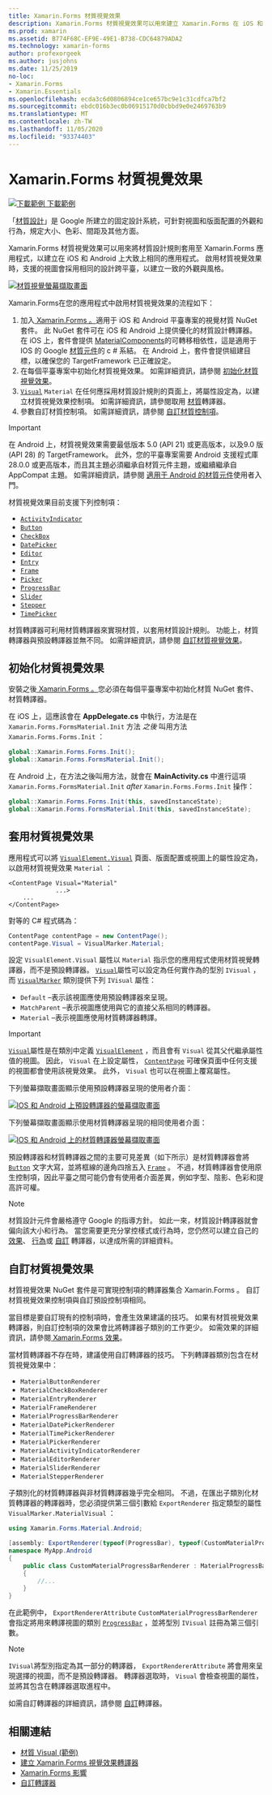 ```yaml
---
title: Xamarin.Forms 材質視覺效果
description: Xamarin.Forms 材質視覺效果可以用來建立 Xamarin.Forms 在 iOS 和 Android 上大致上相同的應用程式。
ms.prod: xamarin
ms.assetid: B774F68C-EF9E-49E1-B738-CDC64879ADA2
ms.technology: xamarin-forms
author: profexorgeek
ms.author: jusjohns
ms.date: 11/25/2019
no-loc:
- Xamarin.Forms
- Xamarin.Essentials
ms.openlocfilehash: ecda3c6d0806894ce1ce657bc9e1c31cdfca7bf2
ms.sourcegitcommit: ebdc016b3ec0b06915170d0cbbd9e0e2469763b9
ms.translationtype: MT
ms.contentlocale: zh-TW
ms.lasthandoff: 11/05/2020
ms.locfileid: "93374403"
---
```

# <a name="no-locxamarinforms-material-visual"></a>Xamarin.Forms 材質視覺效果

[![下載範例](~/media/shared/download.png) 下載範例](/samples/xamarin/xamarin-forms-samples/userinterface-visualdemos)

「[材質設計](https://material.io)」是 Google 所建立的固定設計系統，可針對視圖和版面配置的外觀和行為，規定大小、色彩、間距及其他方面。

Xamarin.Forms 材質視覺效果可以用來將材質設計規則套用至 Xamarin.Forms 應用程式，以建立在 iOS 和 Android 上大致上相同的應用程式。 啟用材質視覺效果時，支援的視圖會採用相同的設計跨平臺，以建立一致的外觀與風格。

[![材質視覺螢幕擷取畫面](material-visual-images/material-visual-cropped.png)](material-visual-images/material-visual.png#lightbox)

Xamarin.Forms在您的應用程式中啟用材質視覺效果的流程如下：

1. 加入[ Xamarin.Forms 。](https://www.nuget.org/packages/Xamarin.Forms.Visual.Material/)適用于 iOS 和 Android 平臺專案的視覺材質 NuGet 套件。 此 NuGet 套件可在 iOS 和 Android 上提供優化的材質設計轉譯器。 在 iOS 上，套件會提供 [MaterialComponents](https://www.nuget.org/packages/Xamarin.iOS.MaterialComponents)的可轉移相依性，這是適用于 IOS 的 Google [材質元件](https://material.io/develop/ios/)的 c # 系結。 在 Android 上，套件會提供組建目標，以確保您的 TargetFramework 已正確設定。
1. 在每個平臺專案中初始化材質視覺效果。 如需詳細資訊，請參閱 [初始化材質視覺效果](#initialize-material-visual)。
1. [`Visual`](xref:Xamarin.Forms.VisualElement.Visual) `Material` 在任何應採用材質設計規則的頁面上，將屬性設定為，以建立材質視覺效果控制項。 如需詳細資訊，請參閱取用 [材質](#apply-material-visual)轉譯器。
1. 參數自訂材質控制項。 如需詳細資訊，請參閱 [自訂材質控制項](#customize-material-visual)。

> [!IMPORTANT]
> 在 Android 上，材質視覺效果需要最低版本 5.0 (API 21) 或更高版本，以及9.0 版 (API 28) 的 TargetFramework。 此外，您的平臺專案需要 Android 支援程式庫28.0.0 或更高版本，而且其主題必須繼承自材質元件主題，或繼續繼承自 AppCompat 主題。 如需詳細資訊，請參閱 [適用于 Android 的材質元件](https://github.com/material-components/material-components-android/blob/master/docs/getting-started.md)使用者入門。

材質視覺效果目前支援下列控制項：

- [`ActivityIndicator`](xref:Xamarin.Forms.ActivityIndicator)
- [`Button`](xref:Xamarin.Forms.Button)
- [`CheckBox`](xref:Xamarin.Forms.CheckBox)
- [`DatePicker`](xref:Xamarin.Forms.DatePicker)
- [`Editor`](xref:Xamarin.Forms.Editor)
- [`Entry`](xref:Xamarin.Forms.Entry)
- [`Frame`](xref:Xamarin.Forms.Frame)
- [`Picker`](xref:Xamarin.Forms.Picker)
- [`ProgressBar`](xref:Xamarin.Forms.ProgressBar)
- [`Slider`](xref:Xamarin.Forms.Slider)
- [`Stepper`](xref:Xamarin.Forms.Stepper)
- [`TimePicker`](xref:Xamarin.Forms.TimePicker)

材質轉譯器可利用材質轉譯器來實現材質，以套用材質設計規則。 功能上，材質轉譯器與預設轉譯器並無不同。 如需詳細資訊，請參閱 [自訂材質視覺效果](#customize-material-visual)。

## <a name="initialize-material-visual"></a>初始化材質視覺效果

安裝之後[ Xamarin.Forms 。](https://www.nuget.org/packages/Xamarin.Forms.Visual.Material/)您必須在每個平臺專案中初始化材質 NuGet 套件、材質轉譯器。

在 iOS 上，這應該會在 **AppDelegate.cs** 中執行，方法是在 `Xamarin.Forms.FormsMaterial.Init` 方法 *之後* 叫用方法 `Xamarin.Forms.Forms.Init` ：

```csharp
global::Xamarin.Forms.Forms.Init();
global::Xamarin.Forms.FormsMaterial.Init();
```

在 Android 上，在方法之後叫用方法，就會在 **MainActivity.cs** 中進行這項 `Xamarin.Forms.FormsMaterial.Init` *after* `Xamarin.Forms.Forms.Init` 操作：

```csharp
global::Xamarin.Forms.Forms.Init(this, savedInstanceState);
global::Xamarin.Forms.FormsMaterial.Init(this, savedInstanceState);
```

## <a name="apply-material-visual"></a>套用材質視覺效果

應用程式可以將 [`VisualElement.Visual`](xref:Xamarin.Forms.VisualElement.Visual) 頁面、版面配置或視圖上的屬性設定為，以啟用材質視覺效果 `Material` ：

```xaml
<ContentPage Visual="Material"
             ...>
    ...
</ContentPage>
```

對等的 C# 程式碼為：

```csharp
ContentPage contentPage = new ContentPage();
contentPage.Visual = VisualMarker.Material;
```

設定 `VisualElement.Visual` 屬性以 `Material` 指示您的應用程式使用材質視覺轉譯器，而不是預設轉譯器。 [`Visual`](xref:Xamarin.Forms.VisualElement.Visual)屬性可以設定為任何實作為的型別 `IVisual` ，而 [`VisualMarker`](xref:Xamarin.Forms.VisualMarker) 類別提供下列 `IVisual` 屬性：

- `Default` –表示該視圖應使用預設轉譯器來呈現。
- `MatchParent` –表示視圖應使用與它的直接父系相同的轉譯器。
- `Material` –表示視圖應使用材質轉譯器轉譯。

> [!IMPORTANT]
> [`Visual`](xref:Xamarin.Forms.VisualElement.Visual)屬性是在類別中定義 [`VisualElement`](xref:Xamarin.Forms.VisualElement) ，而且會有 `Visual` 從其父代繼承屬性值的視圖。 因此， `Visual` 在上設定屬性， [`ContentPage`](xref:Xamarin.Forms.ContentPage) 可確保頁面中任何支援的視圖都會使用該視覺效果。 此外， `Visual` 也可以在視圖上覆寫屬性。

下列螢幕擷取畫面顯示使用預設轉譯器呈現的使用者介面：

[![IOS 和 Android 上預設轉譯器的螢幕擷取畫面](material-visual-images/default-renderers.png "使用預設轉譯器的視圖")](material-visual-images/default-renderers-large.png#lightbox)

下列螢幕擷取畫面顯示使用材質轉譯器呈現的相同使用者介面：

[![IOS 和 Android 上的材質轉譯器螢幕擷取畫面](material-visual-images/material-renderers.png "使用材質轉譯器的視圖")](material-visual-images/material-renderers-large.png#lightbox)

預設轉譯器和材質轉譯器之間的主要可見差異（如下所示）是材質轉譯器會將 [`Button`](xref:Xamarin.Forms.Button) 文字大寫，並將框線的邊角四捨五入 [`Frame`](xref:Xamarin.Forms.Frame) 。 不過，材質轉譯器會使用原生控制項，因此平臺之間可能仍會有使用者介面差異，例如字型、陰影、色彩和提高許可權。

> [!NOTE]
> 材質設計元件會嚴格遵守 Google 的指導方針。 如此一來，材質設計轉譯器就會偏向該大小和行為。 當您需要更充分掌控樣式或行為時，您仍然可以建立自己的 [效果](~/xamarin-forms/app-fundamentals/effects/index.md)、 [行為](~/xamarin-forms/app-fundamentals/behaviors/index.md)或 [自訂](~/xamarin-forms/app-fundamentals/custom-renderer/index.md) 轉譯器，以達成所需的詳細資料。

## <a name="customize-material-visual"></a>自訂材質視覺效果

材質視覺效果 NuGet 套件是可實現控制項的轉譯器集合 Xamarin.Forms 。 自訂材質視覺效果控制項與自訂預設控制項相同。

當目標是要自訂現有的控制項時，會產生效果建議的技巧。 如果有材質視覺效果轉譯器，則自訂控制項的效果會比將轉譯器子類別的工作更少。 如需效果的詳細資訊，請參閱[ Xamarin.Forms 效果](~/xamarin-forms/app-fundamentals/effects/index.md)。

當材質轉譯器不存在時，建議使用自訂轉譯器的技巧。 下列轉譯器類別包含在材質視覺效果中：

- `MaterialButtonRenderer`
- `MaterialCheckBoxRenderer`
- `MaterialEntryRenderer`
- `MaterialFrameRenderer`
- `MaterialProgressBarRenderer`
- `MaterialDatePickerRenderer`
- `MaterialTimePickerRenderer`
- `MaterialPickerRenderer`
- `MaterialActivityIndicatorRenderer`
- `MaterialEditorRenderer`
- `MaterialSliderRenderer`
- `MaterialStepperRenderer`

子類別化的材質轉譯器與非材質轉譯器幾乎完全相同。 不過，在匯出子類別化材質轉譯器的轉譯器時，您必須提供第三個引數給 `ExportRenderer` 指定類型的屬性 `VisualMarker.MaterialVisual` ：

```csharp
using Xamarin.Forms.Material.Android;

[assembly: ExportRenderer(typeof(ProgressBar), typeof(CustomMaterialProgressBarRenderer), new[] { typeof(VisualMarker.MaterialVisual) })]
namespace MyApp.Android
{
    public class CustomMaterialProgressBarRenderer : MaterialProgressBarRenderer
    {
        //...
    }
}
```

在此範例中， `ExportRendererAttribute` `CustomMaterialProgressBarRenderer` 會指定將用來轉譯視圖的類別 [`ProgressBar`](xref:Xamarin.Forms.ProgressBar) ，並將型別 `IVisual` 註冊為第三個引數。

> [!NOTE]
> `IVisual`將型別指定為其一部分的轉譯器， `ExportRendererAttribute` 將會用來呈現選擇的視圖，而不是預設轉譯器。 轉譯器選取時， `Visual` 會檢查視圖的屬性，並將其包含在轉譯器選取進程中。

如需自訂轉譯器的詳細資訊，請參閱 [自訂](~/xamarin-forms/app-fundamentals/custom-renderer/index.md)轉譯器。

## <a name="related-links"></a>相關連結

- [材質 Visual (範例) ](/samples/xamarin/xamarin-forms-samples/userinterface-visualdemos)
- [建立 Xamarin.Forms 視覺效果轉譯器](create.md)
- [Xamarin.Forms 影響](~/xamarin-forms/app-fundamentals/effects/index.md)
- [自訂轉譯器](~/xamarin-forms/app-fundamentals/custom-renderer/index.md)
